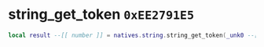 # string_get_token `0xEE2791E5`

```lua
local result --[[ number ]] = natives.string.string_get_token(_unk0 --[[ number ]])
```